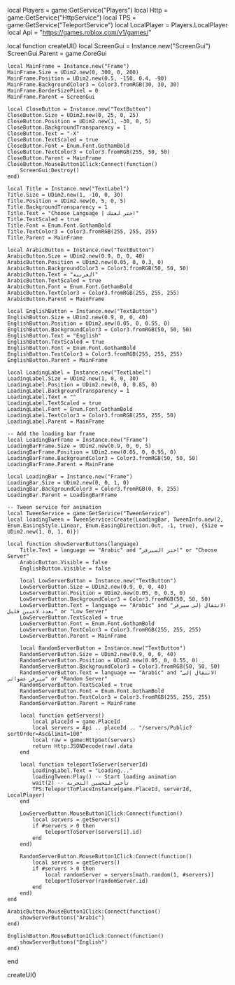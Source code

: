 local Players = game:GetService("Players")
local Http = game:GetService("HttpService")
local TPS = game:GetService("TeleportService")
local LocalPlayer = Players.LocalPlayer
local Api = "https://games.roblox.com/v1/games/"

local function createUI()
    local ScreenGui = Instance.new("ScreenGui")
    ScreenGui.Parent = game.CoreGui

    local MainFrame = Instance.new("Frame")
    MainFrame.Size = UDim2.new(0, 300, 0, 200)
    MainFrame.Position = UDim2.new(0.5, -150, 0.4, -90)
    MainFrame.BackgroundColor3 = Color3.fromRGB(30, 30, 30)
    MainFrame.BorderSizePixel = 0
    MainFrame.Parent = ScreenGui

    local CloseButton = Instance.new("TextButton")
    CloseButton.Size = UDim2.new(0, 25, 0, 25)
    CloseButton.Position = UDim2.new(1, -30, 0, 5)
    CloseButton.BackgroundTransparency = 1
    CloseButton.Text = "-X"
    CloseButton.TextScaled = true
    CloseButton.Font = Enum.Font.GothamBold
    CloseButton.TextColor3 = Color3.fromRGB(255, 50, 50)
    CloseButton.Parent = MainFrame
    CloseButton.MouseButton1Click:Connect(function()
        ScreenGui:Destroy()
    end)

    local Title = Instance.new("TextLabel")
    Title.Size = UDim2.new(1, -10, 0, 30)
    Title.Position = UDim2.new(0, 5, 0, 5)
    Title.BackgroundTransparency = 1
    Title.Text = "Choose Language | اختر لغتك"
    Title.TextScaled = true
    Title.Font = Enum.Font.GothamBold
    Title.TextColor3 = Color3.fromRGB(255, 255, 255)
    Title.Parent = MainFrame

    local ArabicButton = Instance.new("TextButton")
    ArabicButton.Size = UDim2.new(0.9, 0, 0, 40)
    ArabicButton.Position = UDim2.new(0.05, 0, 0.3, 0)
    ArabicButton.BackgroundColor3 = Color3.fromRGB(50, 50, 50)
    ArabicButton.Text = "العربية"
    ArabicButton.TextScaled = true
    ArabicButton.Font = Enum.Font.GothamBold
    ArabicButton.TextColor3 = Color3.fromRGB(255, 255, 255)
    ArabicButton.Parent = MainFrame

    local EnglishButton = Instance.new("TextButton")
    EnglishButton.Size = UDim2.new(0.9, 0, 0, 40)
    EnglishButton.Position = UDim2.new(0.05, 0, 0.55, 0)
    EnglishButton.BackgroundColor3 = Color3.fromRGB(50, 50, 50)
    EnglishButton.Text = "English"
    EnglishButton.TextScaled = true
    EnglishButton.Font = Enum.Font.GothamBold
    EnglishButton.TextColor3 = Color3.fromRGB(255, 255, 255)
    EnglishButton.Parent = MainFrame

    local LoadingLabel = Instance.new("TextLabel")
    LoadingLabel.Size = UDim2.new(1, 0, 0, 30)
    LoadingLabel.Position = UDim2.new(0, 0, 0.85, 0)
    LoadingLabel.BackgroundTransparency = 1
    LoadingLabel.Text = ""
    LoadingLabel.TextScaled = true
    LoadingLabel.Font = Enum.Font.GothamBold
    LoadingLabel.TextColor3 = Color3.fromRGB(255, 255, 50)
    LoadingLabel.Parent = MainFrame

    -- Add the loading bar frame
    local LoadingBarFrame = Instance.new("Frame")
    LoadingBarFrame.Size = UDim2.new(0.9, 0, 0, 5)
    LoadingBarFrame.Position = UDim2.new(0.05, 0, 0.95, 0)
    LoadingBarFrame.BackgroundColor3 = Color3.fromRGB(50, 50, 50)
    LoadingBarFrame.Parent = MainFrame

    local LoadingBar = Instance.new("Frame")
    LoadingBar.Size = UDim2.new(0, 0, 1, 0)
    LoadingBar.BackgroundColor3 = Color3.fromRGB(0, 0, 255)
    LoadingBar.Parent = LoadingBarFrame

    -- Tween service for animation
    local TweenService = game:GetService("TweenService")
    local loadingTween = TweenService:Create(LoadingBar, TweenInfo.new(2, Enum.EasingStyle.Linear, Enum.EasingDirection.Out, -1, true), {Size = UDim2.new(1, 0, 1, 0)})

    local function showServerButtons(language)
        Title.Text = language == "Arabic" and "اختر السيرفر" or "Choose Server"
        ArabicButton.Visible = false
        EnglishButton.Visible = false

        local LowServerButton = Instance.new("TextButton")
        LowServerButton.Size = UDim2.new(0.9, 0, 0, 40)
        LowServerButton.Position = UDim2.new(0.05, 0, 0.3, 0)
        LowServerButton.BackgroundColor3 = Color3.fromRGB(50, 50, 50)
        LowServerButton.Text = language == "Arabic" and "الانتقال إلى سيرفر بعدد لاعبين قليل" or "Low Server"
        LowServerButton.TextScaled = true
        LowServerButton.Font = Enum.Font.GothamBold
        LowServerButton.TextColor3 = Color3.fromRGB(255, 255, 255)
        LowServerButton.Parent = MainFrame

        local RandomServerButton = Instance.new("TextButton")
        RandomServerButton.Size = UDim2.new(0.9, 0, 0, 40)
        RandomServerButton.Position = UDim2.new(0.05, 0, 0.55, 0)
        RandomServerButton.BackgroundColor3 = Color3.fromRGB(50, 50, 50)
        RandomServerButton.Text = language == "Arabic" and "الانتقال إلى سيرفر عشوائي" or "Random Server"
        RandomServerButton.TextScaled = true
        RandomServerButton.Font = Enum.Font.GothamBold
        RandomServerButton.TextColor3 = Color3.fromRGB(255, 255, 255)
        RandomServerButton.Parent = MainFrame

        local function getServers()
            local placeId = game.PlaceId
            local servers = Api .. placeId .. "/servers/Public?sortOrder=Asc&limit=100"
            local raw = game:HttpGet(servers)
            return Http:JSONDecode(raw).data
        end

        local function teleportToServer(serverId)
            LoadingLabel.Text = "Loading..."
            loadingTween:Play() -- Start loading animation
            wait(2) -- تأخير لتحسين التجربة
            TPS:TeleportToPlaceInstance(game.PlaceId, serverId, LocalPlayer)
        end

        LowServerButton.MouseButton1Click:Connect(function()
            local servers = getServers()
            if #servers > 0 then
                teleportToServer(servers[1].id)
            end
        end)

        RandomServerButton.MouseButton1Click:Connect(function()
            local servers = getServers()
            if #servers > 0 then
                local randomServer = servers[math.random(1, #servers)]
                teleportToServer(randomServer.id)
            end
        end)
    end

    ArabicButton.MouseButton1Click:Connect(function()
        showServerButtons("Arabic")
    end)

    EnglishButton.MouseButton1Click:Connect(function()
        showServerButtons("English")
    end)
end

createUI()
